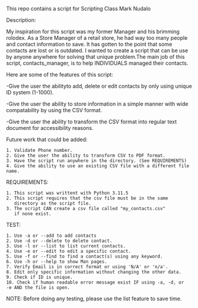This repo contains a script for Scripting Class Mark Nudalo

Description:

My inspiration for this script was my former Manager and his brimming rolodex. As a Store Manager of a retail store, he had way too many people and contact information to save. It has gotten to the point that some contacts are lost or is outdated. I wanted to create a script that can be use by anyone anywhere for solving that unique problem.The main job of this script, contacts_manager, is to help INDIVIDUALS
managed their contacts.

Here are some of the features of this script:

-Give the user the abilityto add, delete or edit contacts by only
using unique ID system (1-1000). 

-Give the user the ability to store information in a simple manner with
wide compatability by using the CSV format.

-Give the user the ability to transform the CSV format into regular text document for accessibility reasons.

Future work that could be added:

	1. Validate Phone number.
	2. Give the user the ability to transform CSV to PDF format.
	3. Have the script run anywhere in the directory. (See REQUIREMENTS)
	4. Give the ability to use an existing CSV file with a different file 	   name.

REQUIREMENTS:

	1. This script was writtent with Python 3.11.5
	2. This script requires that the csv file must be in the same
	   directory as the script file.
	3. The script CAN create a csv file called "my_contacts.csv"
	   if none exist.

TEST:

	1. Use -a or --add to add contacts
	2. Use -d or --delete to delete contact.
	3. Use -l or --list to list current contacts.
	4. Use -e or --edit to edit a specific contact.
	5. Use -f or --find to find a contact(s) using any keyword.
	6. Use -h or --help to show Man pages.
	7. Verify Email is in correct format or using 'N/A' or 'n/a'.
	8. Edit only specific information without changing the other data.
	9. Check if ID is unique.
	10. Check if human readable error message exist IF using -a, -d, or 	    	    -e AND the file is open.

NOTE: Before doing any testing, please use the list feature to save time.
